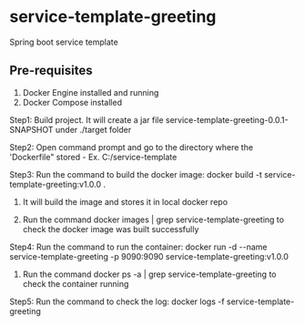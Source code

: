 # service-template-greeting
Spring boot service template

Pre-requisites
--------------
1. Docker Engine installed and running
2. Docker Compose installed

Step1: Build project. It will create a jar file service-template-greeting-0.0.1-SNAPSHOT under ./target folder

Step2: Open command prompt and go to the directory where the 'Dockerfile" stored - Ex. C:/service-template

Step3: Run the command to build the docker image: docker build -t service-template-greeting:v1.0.0 .

1. It will build the image and stores it in local docker repo

2. Run the command docker images | grep service-template-greeting to check the docker image was built successfully 

Step4: Run the command to run the container: docker run -d --name service-template-greeting -p 9090:9090 service-template-greeting:v1.0.0

1. Run the command docker ps -a | grep service-template-greeting to check the container running 

Step5: Run the command to check the log: docker logs -f service-template-greeting




